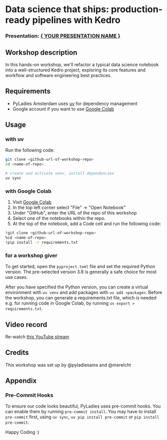 # Data science that ships: production-ready pipelines with Kedro
### Presentation: [{ YOUR PRESENTATION NAME }](workshop/presentation_template.pdf)

## Workshop description
In this hands-on workshop, we'll refactor a typical data science notebook into a well-structured Kedro project, exploring its core features and workflow and software engineering best practices.

## Requirements
* PyLadies Amsterdam uses [uv](https://docs.astral.sh/uv/) for dependency management
* Google account if you want to use [Google Colab](https://colab.research.google.com/)
 
## Usage
### with uv
Run the following code:
```bash
git clone <github-url-of-workshop-repo>
cd <name-of-repo>

# create and activate venv, install dependencies
uv sync
```
### with Google Colab
1. Visit [Google Colab](https://colab.research.google.com/)
2. In the top left corner select "File" &#8594; "Open Notebook"
3. Under "GitHub", enter the URL of the repo of this workshop
4. Select one of the notebooks within the repo.
5. At the top of the notebook, add a Code cell and run the following code:
```bash
!git clone <github-url-of-workshop-repo>
%cd <name-of-repo>
!pip install -r requirements.txt
```
### for a workshop giver
To get started, open the `pyproject.toml` file and set the required Python version. The pre-selected version 3.8 is generally a safe choice for most use cases.

After you have specified the Python version, you can create a virtual environment with `uv venv` and add packages with `uv add <package>`. Before the workshop, you can generate a requirements.txt file, which is needed e.g. for running code in Google Colab, by running `uv export > requirements.txt`.

## Video record
Re-watch [this YouTube stream](https://www.youtube.com/live/Dcriovnobqo)

## Credits
This workshop was set up by @pyladiesams and @merelcht

## Appendix
### Pre-Commit Hooks

To ensure our code looks beautiful, PyLadies uses pre-commit hooks. You can enable them by running `pre-commit install`. You may have to install `pre-commit` first, using `uv sync`, `uv pip install pre-commit` or `pip install pre-commit`.

Happy Coding :)
